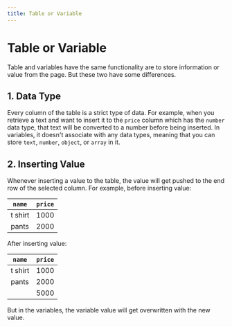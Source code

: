 ```yaml
---
title: Table or Variable
---
```


# Table or Variable

Table and variables have the same functionality are to store information or value from the page. But these two have some differences.

## 1. Data Type

Every column of the table is a strict type of data. For example, when you retrieve a text and want to insert it to the `price` column which has the `number` data type, that text will be converted to a number before being inserted. In variables, it doesn't associate with any data types, meaning that you can store `text`, `number`, `object`, or `array` in it.

## 2. Inserting Value

Whenever inserting a value to the table, the value will get pushed to the end row of the selected column. For example, before inserting value:

| `name`  | `price` |
| ------- | ------- |
| t shirt | 1000    |
| pants   | 2000    |

After inserting value:

| `name`  | `price` |
| ------- | ------- |
| t shirt | 1000    |
| pants   | 2000    |
|         | 5000    |

But in the variables, the variable value will get overwritten with the new value.

